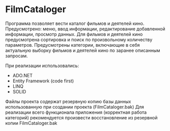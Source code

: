 # FilmCataloger

Программа позволяет вести каталог фильмов и деятелей кино. Предусмотрено: меню, ввод информации, редактирование добавленной информации, просмотр данных. 
Для фильмов и деятелей кино предусмотрена сортировка и поиск по произвольному количеству параметров.
Предусмотрены категории, включающие в себя актуальную выборку фильмов и деятелей кино по заранее описанным запросам.

При реализации использовались:
- ADO.NET
- Entity Framework (code first)
- LINQ
- SOLID

Файлы проекта содержат резервную копию базы данных использованную при создании проекта (FilmCataloger.bak)
Для реализации всего функционала приложения (корректная работа категорий) рекомендуется произвести восстановление из резервной копии FilmCataloger.bak
